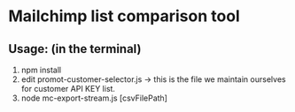 # Mailchimp list comparison tool

## Usage: (in the terminal)

1. npm install
2. edit promot-customer-selector.js -> this is the file we maintain ourselves for customer API KEY list.
3. node mc-export-stream.js [csvFilePath]
